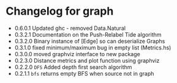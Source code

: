 # Changelog for graph
- 0.6.0.1
  Updated ghc - removed Data.Natural 
- 0.3.2.1
  Documentation on the Push-Relabel Tide algorithm
- 0.3.2.0
  Binary instance of [Edge] so can deserialize Graphs
- 0.3.1.0
  fixed minimum/maximum bug in empty list (Metrics.hs)
- 0.3.0.0
  moved graphviz interface to new package
- 0.2.3.0
  Distance metrics and plot function using graphviz
- 0.2.2.0
  ``DFS`` Added depth first search algorithm
- 0.2.1.1
  ``bfs`` returns empty BFS when source not in graph

